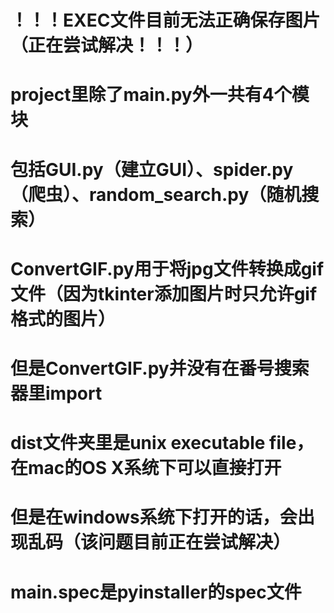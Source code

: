 # ！！！EXEC文件目前无法正确保存图片（正在尝试解决！！！）

# project里除了main.py外一共有4个模块

# 包括GUI.py（建立GUI）、spider.py（爬虫）、random_search.py（随机搜索）

# ConvertGIF.py用于将jpg文件转换成gif文件（因为tkinter添加图片时只允许gif格式的图片）
# 但是ConvertGIF.py并没有在番号搜索器里import

# dist文件夹里是unix executable file，在mac的OS X系统下可以直接打开
# 但是在windows系统下打开的话，会出现乱码（该问题目前正在尝试解决）

# main.spec是pyinstaller的spec文件